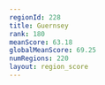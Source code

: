 ```yaml
---
regionId: 228
title: Guernsey
rank: 180
meanScore: 63.18
globalMeanScore: 69.25
numRegions: 220
layout: region_score
---
```

